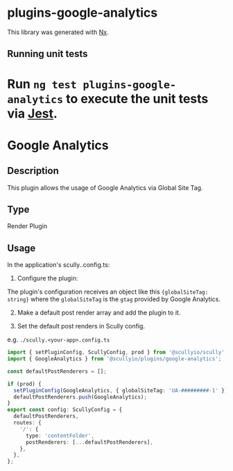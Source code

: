 # plugins-google-analytics

This library was generated with [Nx](https://nx.dev).

## Running unit tests

# Run `ng test plugins-google-analytics` to execute the unit tests via [Jest](https://jestjs.io).

# Google Analytics

## Description

This plugin allows the usage of Google Analytics via Global Site Tag.

## Type

Render Plugin

## Usage

In the application's scully.<your-app>.config.ts:

1. Configure the plugin:

The plugin's configuration receives an object like this `{globalSiteTag: string}` where
the `globalSiteTag` is the `gtag` provided by Google Analytics.

2. Make a default post render array and add the plugin to it.

3. Set the default post renders in Scully config.

e.g.
`./scully.<your-app>.config.ts`

```typescript
import { setPluginConfig, ScullyConfig, prod } from '@scullyio/scully';
import { GoogleAnalytics } from '@scullyio/plugins/google-analytics';

const defaultPostRenderers = [];

if (prod) {
  setPluginConfig(GoogleAnalytics, { globalSiteTag: 'UA-#########-1' });
  defaultPostRenderers.push(GoogleAnalytics);
}
export const config: ScullyConfig = {
  defaultPostRenderers,
  routes: {
    '/': {
      type: 'contentFolder',
      postRenderers: [...defaultPostRenderers],
    },
  },
};
```
